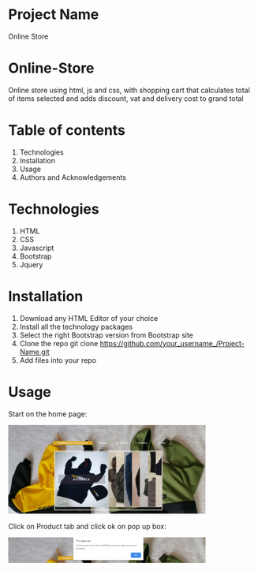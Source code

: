 # Project Name
Online Store

# Online-Store
Online store using html, js and css, with shopping cart that calculates total of items selected and adds discount, vat and delivery cost to grand total

# Table of contents
1. Technologies
2. Installation
3. Usage
4. Authors and Acknowledgements

# Technologies
1. HTML
2. CSS
3. Javascript
4. Bootstrap
5. Jquery

# Installation
1. Download any HTML Editor of your choice
2. Install all the technology packages
2. Select the right Bootstrap version from Bootstrap site
3. Clone the repo
git clone https://github.com/your_username_/Project-Name.git
4. Add files into your repo


# Usage

Start on the home page: 
<p align="left">
  <img src= "https://github.com/NTG841013/Online-Store/blob/master/images/image1.JPG" width ="400" img="hover">
 </p>
 Click on Product tab and click ok on pop up box: 
<p align="left">
  <img src= "https://github.com/NTG841013/Online-Store/blob/master/images/image2.JPG" width ="400" img="hover">
 </p>


